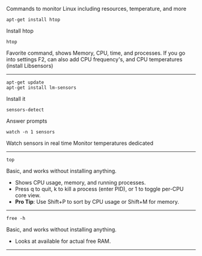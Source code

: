 Commands to monitor Linux including resources, temperature, and more

```
apt-get install htop
```
Install htop
```
htop
```
Favorite command, shows Memory, CPU, time, and processes. If you go into settings F2, can also add CPU frequency's, and CPU temperatures (install Libsensors)

-------

```
apt-get update 
apt-get install lm-sensors
```
Install it
```
sensors-detect
```
Answer prompts
```
watch -n 1 sensors
```
Watch sensors in real time
Monitor temperatures dedicated

---------
```
top
```
Basic, and works without installing anything.
- Shows CPU usage, memory, and running processes.
- Press q to quit, k to kill a process (enter PID), or 1 to toggle per-CPU core view.
- **Pro Tip**: Use Shift+P to sort by CPU usage or Shift+M for memory.

--------------------
```
free -h
```
Basic, and works without installing anything.
* Looks at available for actual free RAM.

----------------


